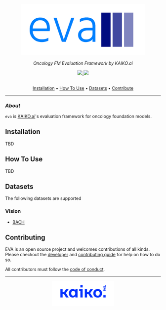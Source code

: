 <div align="center">

<img src="./assets/images/eva-logo.png" width="400">

<br />

_Oncology FM Evaluation Framework by KAIKO.ai_


<a href="https://www.python.org/">
  <img src="https://img.shields.io/badge/-Python_3.11-blue?logo=python&logoColor=white" />
</a>
<a href="https://www.apache.org/licenses/LICENSE-2.0">
  <img src="https://img.shields.io/badge/License-Apache%202.0-blue.svg" />
</a>

<br />
<br />

<p align="center">
  <a href="#installation">Installation</a> •
  <a href="#how-to-use">How To Use</a> •
  <a href="#datasets">Datasets</a> •
  <a href="#contributing">Contribute</a>
</p>

</div>

---

### _About_

`eva` is [KAIKO.ai](https://kaiko.ai/)'s evaluation framework for oncology foundation models.

## Installation

TBD

## How To Use

TBD

## Datasets

The following datasets are supported

### Vision
- [BACH](./assets/datasets/bach/README.md)

## Contributing

EVA is an open source project and welcomes contributions of all kinds. Please checkout the [developer](./assets/DEVELOPER_GUIDE.md) and [contributing guide](./assets/CONTRIBUTING.md) for help on how to do so.

All contributors must follow the [code of conduct](./assets/CODE_OF_CONDUCT.md).

---
<div align="center">
  <img src="./assets/images/kaiko-logo.png" width="200">
</div>
